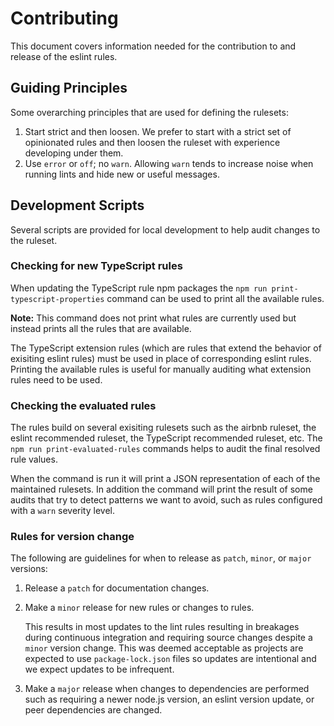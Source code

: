 # Contributing

This document covers information needed for the contribution to and release of the eslint rules.

## Guiding Principles

Some overarching principles that are used for defining the rulesets:

1. Start strict and then loosen. We prefer to start with a strict set of opinionated rules and then loosen the ruleset with experience developing under them.
2. Use `error` or `off`; no `warn`. Allowing `warn` tends to increase noise when running lints and hide new or useful messages. 

## Development Scripts

Several scripts are provided for local development to help audit changes to the ruleset.

### Checking for new TypeScript rules

When updating the TypeScript rule npm packages the `npm run print-typescript-properties` command can be used to print all the available rules.

**Note:** This command does not print what rules are currently used but instead prints all the rules that are available.

The TypeScript extension rules (which are rules that extend the behavior of exisiting eslint rules) must be used in place of corresponding eslint rules. Printing the available rules is useful for manually auditing what extension rules need to be used.

### Checking the evaluated rules

The rules build on several exisiting rulesets such as the airbnb ruleset, the eslint recommended ruleset, the TypeScript recommended ruleset, etc. The `npm run print-evaluated-rules` commands helps to audit the final resolved rule values.

When the command is run it will print a JSON representation of each of the maintained rulesets. In addition the command will print the result of some audits that try to detect patterns we want to avoid, such as rules configured with a `warn` severity level.

<!--
## Release workflow

A manual versioning strategy is used based on the `npm version` command workflow.
After one or more changes have been merged into the default branch a project administrator will create a release using the following workflow:

1. Sync a local clone of the repository checked out on the default branch with the latest commits to release.
2. Run the npm version command in the following format:

   `npm version <version_change> -m "%s <change_description>"`

   Note: See [rules for version change](#rules-for-version-change) for notes on choosing the value of `<version_change>`.

   The `npm version` command will perform the following actions:

   1. `npm version` will update the version field in the package.json and package-lock.json.
   2. `npm version` will create a commit message for the updated files using the value passed to the `-m` parameter.

       Note: the literal string `%s` will be substituted with the new version number.
   3. `npm version` will create an annotated git tag on the commit with the version number and message.
3. Push the changes to GitHub with the newly created tag using:

   `git push --follow-tags`
4. The release pipeline will be triggered by the new tag and publish the new package.

Example running the release commands as a project administrator:

```bash
> npm version minor -m "%s Whitespace for function parameters changed"
> git push --follow-tags
```
-->

### Rules for version change

The following are guidelines for when to release as `patch`, `minor`, or `major` versions:

1. Release a `patch` for documentation changes.
2. Make a `minor` release for new rules or changes to rules.

   This results in most updates to the lint rules resulting in breakages during continuous integration and requiring source changes despite a `minor` version change. This was deemed acceptable as projects are expected to use `package-lock.json` files so updates are intentional and we expect updates to be infrequent.
3. Make a `major` release when changes to dependencies are performed such as requiring a newer node.js version, an eslint version update, or peer dependencies are changed.
